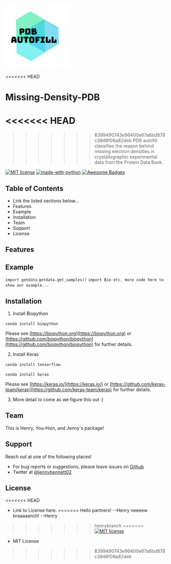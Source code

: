 ![Logo](doc/Logo.png "Logo")

<<<<<<< HEAD
# Missing-Density-PDB

<<<<<<< HEAD
=======
>>>>>>> 8399490743e96400e67a6bd878c38d6f08a82deb
PDB autofill classifies the reason behind missing electron densities in crystallographic experimental data from the Protein Data Bank.

[![MIT license](https://img.shields.io/badge/License-MIT-blue.svg)](https://lbesson.mit-license.org/)
[![made-with-python](https://img.shields.io/badge/Made%20with-Python-1f425f.svg)](https://www.python.org/)
[![Awesome Badges](https://img.shields.io/badge/badges-awesome-green.svg)](https://github.com/Naereen/badges)


## Table of Contents
* Link the listed sections below...
* Features
* Example
* Installation
* Team
* Support
* License

## Features

## Example
`import getdata`
`getdata.get_samples()`
` import Bio
   etc. more code here to show our example... `

## Installation
1. Install Biopython

`conda install biopython`

Please see [https://biopython.org](https://biopython.org) or [https://github.com/biopython/biopython](https://github.com/biopython/biopython) for further details.

2. Install Keras

`conda install tensorflow`

`conda install keras`

Please see [https://keras.io/](https://keras.io/) or [https://github.com/keras-team/keras](https://github.com/keras-team/keras) for further details.

3. More detail to come as we figure this out :)

## Team
This is Henry, You-Hsin, and Jenny's package!

## Support
Reach out at one of the following places!
* For bug reports or suggestions, please leave issues on [Github](https://github.com/yhchen24/Missing-Density-PDB)
* Twitter at [@jennybennett02](https://twitter.com/jennybennett02)

## License
<<<<<<< HEAD
* Link to License here.
=======
Hello partners! --Henry
neeeew braaaaanch! --Henry
>>>>>>> henrybranch
=======
[![MIT license](https://img.shields.io/badge/License-MIT-blue.svg)](https://lbesson.mit-license.org/)
* MIT License
>>>>>>> 8399490743e96400e67a6bd878c38d6f08a82deb

